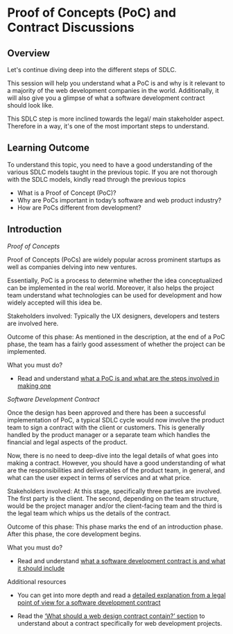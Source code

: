 ﻿# Proof of Concepts (PoC) and Contract Discussions

## Overview

Let's continue diving deep into the different steps of SDLC.

This session will help you understand what a PoC is and why is it relevant to a majority of the web development companies in the world. Additionally, it will also give you a glimpse of what a software development contract should look like.

This SDLC step is more inclined towards the legal/ main stakeholder aspect. Therefore in a way, it's one of the most important steps to understand. 


## Learning Outcome

To understand this topic, you need to have a good understanding of the various SDLC models taught in the previous topic. If you are not thorough with the SDLC models, kindly read through the previous topics

- What is a Proof of Concept (PoC)?
- 	Why are PoCs important in today’s software and web product industry?
-	How are PoCs different from development?


## Introduction

*Proof of Concepts*

Proof of Concepts (PoCs) are widely popular across prominent startups as well as companies delving into new ventures.

 Essentially, PoC is a process to determine whether the idea conceptualized can be implemented in the real world. Moreover, it also helps the project team understand what technologies can be used for development and how widely accepted will this idea be.

Stakeholders involved: Typically the UX designers, developers and testers are involved here.

Outcome of this phase: As mentioned in the description, at the end of a PoC phase, the team has a fairly good assessment of whether the project can be implemented.


What you must do?

-	Read and understand [what a PoC is and what are the steps involved in making one](https://designli.co/blog/5-steps-proof-concept-successful-software-development/)


*Software Development Contract*

Once the design has been approved and there has been a successful implementation of PoC, a typical SDLC cycle would now involve the product team to sign a contract with the client or customers. This is generally handled by the product manager or a separate team which handles the financial and legal aspects of the product.

Now, there is no need to deep-dive into the legal details of what goes into making a contract. However, you should have a good understanding of what are the responsibilities and deliverables of the product team, in general, and what can the user expect in terms of services and at what price.

Stakeholders involved: At this stage, specifically three parties are involved. The first party is the client. The second, depending on the team structure, would be the project manager and/or the client-facing team and the third is the legal team which whips us the details of the contract.

Outcome of this phase: This phase marks the end of an introduction phase. After this phase, the core development begins.


What you must do?

-	Read and understand [what a software development contract is and what it should include](https://selvams.com/blog/5-things-every-software-developer-should-include-in-his-software-development-agreementcontract/)

Additional resources

- You can get into more depth and read a [detailed explanation from a legal point of view for a software development contract](https://seqlegal.com/blog/software-development-agreements-checklist)

-	Read the [‘What should a web design contract contain?’ section](https://www.beewits.com/web-design-contract/) to understand about a contract specifically for web development projects. 